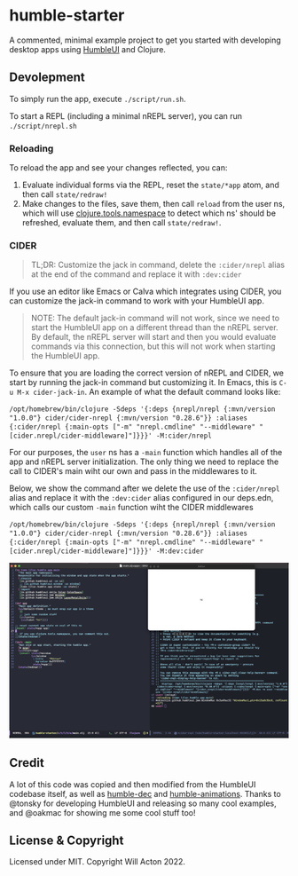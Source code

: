 # humble-starter

A commented, minimal example project to get you started with developing desktop
apps using [HumbleUI](https://github.com/HumbleUI/HumbleUI) and Clojure.

## Devolepment

To simply run the app, execute `./script/run.sh`.

To start a REPL (including a minimal nREPL server), you can run `./script/nrepl.sh`

### Reloading

To reload the app and see your changes reflected, you can:

1. Evaluate individual forms via the REPL, reset the `state/*app` atom, and then
   call `state/redraw!`
2. Make changes to the files, save them, then call `reload` from the user ns,
   which will use [clojure.tools.namespace](https://github.com/clojure/tools.namespace)
   to detect which ns' should be refreshed, evaluate them, and then call
   `state/redraw!`.

### CIDER

> TL;DR: Customize the jack in command, delete the `:cider/nrepl` alias at the
> end of the command and replace it with `:dev:cider`

If you use an editor like Emacs or Calva which integrates using CIDER, you can
customize the jack-in command to work with your HumbleUI app.

> NOTE: The default jack-in command will not work, since we need to start the
> HumbleUI app on a different thread than the nREPL server. By default, the
> nREPL server will start and then you would evaluate commands via this
> connection, but this will not work when starting the HumbleUI app.

To ensure that you are loading the correct version of nREPL and CIDER, we start
by running the jack-in command but customizing it. In Emacs, this is
`C-u M-x cider-jack-in`. An example of what the default command looks like:

```
/opt/homebrew/bin/clojure -Sdeps '{:deps {nrepl/nrepl {:mvn/version "1.0.0"} cider/cider-nrepl {:mvn/version "0.28.6"}} :aliases {:cider/nrepl {:main-opts ["-m" "nrepl.cmdline" "--middleware" "[cider.nrepl/cider-middleware]"]}}}' -M:cider/nrepl
```

For our purposes, the `user` ns has a `-main` function which handles all of the
app and nREPL server initialization. The only thing we need to replace the call to
CIDER's main wiht our own and pass in the middlewares to it.

Below, we show the command after we delete the use of the `:cider/nrepl` alias
and replace it with the `:dev:cider` alias configured in our deps.edn, which
calls our custom `-main` function wiht the CIDER middlewares

```
/opt/homebrew/bin/clojure -Sdeps '{:deps {nrepl/nrepl {:mvn/version "1.0.0"} cider/cider-nrepl {:mvn/version "0.28.6"}} :aliases {:cider/nrepl {:main-opts ["-m" "nrepl.cmdline" "--middleware" "[cider.nrepl/cider-middleware]"]}}}' -M:dev:cider
```

![Emacs with CIDER connected and using reload](./cider-reload.png)

## Credit

A lot of this code was copied and then modified from the HumbleUI codebase
itself, as well as [humble-dec](https://github.com/tonsky/humble-deck/) and
[humble-animations](https://github.com/oakmac/humble-animations). Thanks to
@tonsky for developing HumbleUI and releasing so many cool examples, and @oakmac
for showing me some cool stuff too!

## License & Copyright

Licensed under MIT. Copyright Will Acton 2022.
